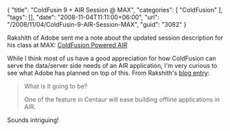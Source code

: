 {
	"title": "ColdFusin 9 + AIR Session @ MAX",
	"categories": [
		"ColdFusion"
	],
	"tags": [],
	"date": "2008-11-04T11:11:00+06:00",
	"url": "/2008/11/04/ColdFusin-9-AIR-Session-MAX",
	"guid": "3082"
}

Rakshith of Adobe sent me a note about the updated session description for his class at MAX: <a href="http://max.adobe.com/na/sessions/browser/#572">ColdFusion Powered AIR</a>

While I think most of us have a good appreciation for how ColdFusion can serve the data/server side needs of an AIR application, I'm very curious to see what Adobe has planned on top of this. From Rakshith's <a href="http://www.rakshith.net/blog/?p=60">blog entry</a>:

<blockquote>
<p>
What is it going to be?
</p>
<p>
One of the feature in Centaur will ease building offline applications in AIR.
</p>
</blockquote>

Sounds intriguing!